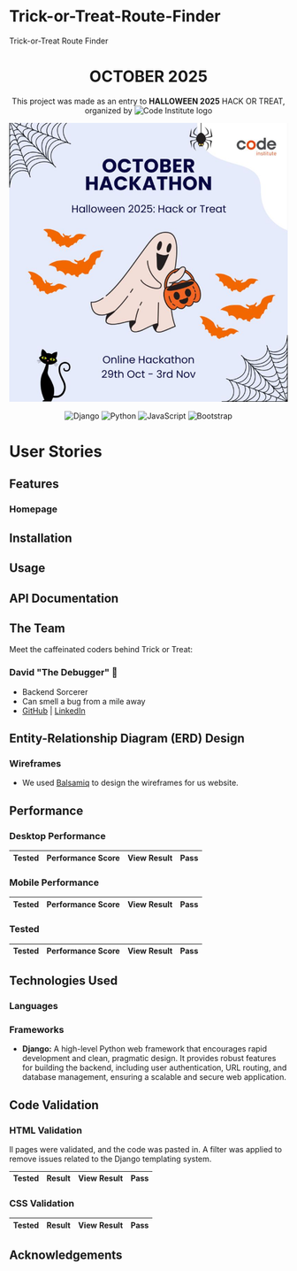 # Trick-or-Treat-Route-Finder
Trick-or-Treat Route Finder

<div align="center">
  <h1><strong>OCTOBER 2025</strong></h1>
  <p>This project was made as an entry to <strong>HALLOWEEN 2025</strong> HACK OR TREAT, organized by 
  <img width="50" src="https://codeinstitute.s3.amazonaws.com/fullstack/ci_logo_small.png" alt="Code Institute logo"/></p>

  <img src="documentation/images/october.jpeg" alt="halloween" width="800" />

  ![Django](https://img.shields.io/badge/django-%23092E20.svg?style=for-the-badge&logo=django&logoColor=white)
  ![Python](https://img.shields.io/badge/python-3670A0?style=for-the-badge&logo=python&logoColor=ffdd54)
  ![JavaScript](https://img.shields.io/badge/javascript-%23323330.svg?style=for-the-badge&logo=javascript&logoColor=%23F7DF1E)
  ![Bootstrap](https://img.shields.io/badge/bootstrap-%238511FA.svg?style=for-the-badge&logo=bootstrap&logoColor=white)
</div>

# User Stories

## Features

### Homepage

## Installation

## Usage

## API Documentation

## The Team

Meet the caffeinated coders behind Trick or Treat:

### David "The Debugger" 🐛
- Backend Sorcerer
- Can smell a bug from a mile away
- [GitHub](https://github.com/trxdave) | [LinkedIn](www.linkedin.com/in/david-cotter-junior-software-developer)

## Entity-Relationship Diagram (ERD) Design

### Wireframes

* We used [Balsamiq](https://balsamiq.com/wireframes) to design the wireframes for us website.

## Performance

### Desktop Performance

| **Tested** | **Performance Score** | **View Result** | **Pass** |
--- | --- | --- | :---:

### Mobile Performance

| **Tested** | **Performance Score** | **View Result** | **Pass** |
--- | --- | --- | :---:


### Tested
| **Tested** | **Performance Score** | **View Result** | **Pass** |
--- | --- | --- | :---:

## Technologies Used

### Languages

### Frameworks

- <strong>Django:</strong> A high-level Python web framework that encourages rapid development and clean, pragmatic design. It provides robust features for building the backend, including user authentication, URL routing, and database management, ensuring a scalable and secure web application.

## Code Validation

### HTML Validation
ll pages were validated, and the code was pasted in. A filter was applied to remove issues related to the Django templating system. 

| **Tested** | **Result** | **View Result** | **Pass** |
--- | --- | --- | :---:

### CSS Validation

| **Tested** | **Result** | **View Result** | **Pass** |
--- | --- | --- | :---:

## Acknowledgements



